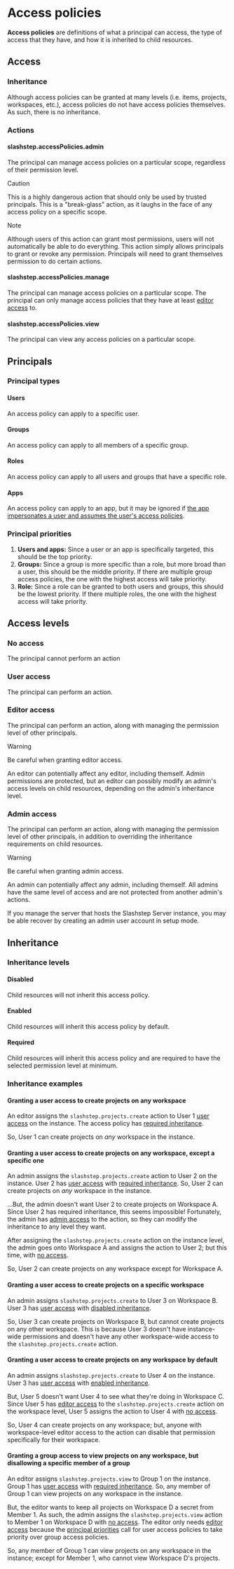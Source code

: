# Access policies
**Access policies** are definitions of what a principal can access, the type of access that they have, and how it is inherited to child resources. 

## Access
### Inheritance
Although access policies can be granted at many levels (i.e. items, projects, workspaces, etc.), access policies do not have access policies themselves. As such, there is no inheritance.

### Actions
#### slashstep.accessPolicies.admin
The principal can manage access policies on a particular scope, regardless of their permission level.

> [!CAUTION]
> This is a highly dangerous action that should only be used by trusted principals. This is a "break-glass" action, as it laughs in the face of any access policy on a specific scope.

> [!NOTE]
> Although users of this action can grant most permissions, users will not automatically be able to do everything. This action simply allows principals to grant or revoke any permission. Principals will need to grant themselves permission to do certain actions.

#### slashstep.accessPolicies.manage
The principal can manage access policies on a particular scope. The principal can only manage access policies that they have at least [editor access](#editor-access) to.

#### slashstep.accessPolicies.view
The principal can view any access policies on a particular scope.

## Principals
### Principal types
#### Users
An access policy can apply to a specific user. 

#### Groups
An access policy can apply to all members of a specific group.

#### Roles
An access policy can apply to all users and groups that have a specific role.

#### Apps
An access policy can apply to an app, but it may be ignored if [the app impersonates a user and assumes the user's access policies](../App/README.md#impersonating-a-user).

### Principal priorities
1. **Users and apps:** Since a user or an app is specifically targeted, this should be the top priority.
2. **Groups:** Since a group is more specific than a role, but more broad than a user, this should be the middle priority. If there are multiple group access policies, the one with the highest access will take priority.
3. **Role:** Since a role can be granted to both users and groups, this should be the lowest priority. If there multiple roles, the one with the highest access will take priority.

## Access levels
### No access
The principal cannot perform an action

### User access
The principal can perform an action.

### Editor access
The principal can perform an action, along with managing the permission level of other principals. 

> [!WARNING]
> Be careful when granting editor access.
> 
> An editor can potentially affect any editor, including themself. Admin permissions are protected, but an editor can possibly modify an admin's access levels on child resources, depending on the admin's inheritance level.

### Admin access
The principal can perform an action, along with managing the permission level of other principals, in addition to overriding the inheritance requirements on child resources.

> [!WARNING]
> Be careful when granting admin access.
> 
> An admin can potentially affect any admin, including themself. All admins have the same level of access and are not protected from another admin's actions.
> 
> If you manage the server that hosts the Slashstep Server instance, you may be able recover by creating an admin user account in setup mode.

## Inheritance
### Inheritance levels
#### Disabled
Child resources will not inherit this access policy.

#### Enabled
Child resources will inherit this access policy by default.

#### Required
Child resources will inherit this access policy and are required to have the selected permission level at minimum.

### Inheritance examples
#### Granting a user access to create projects on any workspace
An editor assigns the `slashstep.projects.create` action to User 1 [user access](#user-access) on the instance. The access policy has [required inheritance](#required). 

So, User 1 can create projects on *any* workspace in the instance. 

#### Granting a user access to create projects on any workspace, except a specific one
An admin assigns the `slashstep.projects.create` action to User 2 on the instance. User 2 has [user access](#user-access) with [required inheritance](#required). So, User 2 can create projects on *any* workspace in the instance.

...But, the admin doesn't want User 2 to create projects on Workspace A. Since User 2 has required inheritance, this seems impossible! Fortunately, the admin has [admin access](#admin-access) to the action, so they can modify the inheritance to any level they want. 

After assigning the `slashstep.projects.create` action on the instance level, the admin goes onto Workspace A and assigns the action to User 2; but this time, with [no access](#no-access). 

So, User 2 can create projects on any workspace except for Workspace A.

#### Granting a user access to create projects on a specific workspace
An admin assigns `slashstep.projects.create` to User 3 on Workspace B. User 3 has [user access](#user-access) with [disabled inheritance](#disabled). 

So, User 3 can create projects on Workspace B, but cannot create projects on any other workspace. This is because User 3 doesn't have instance-wide permissions and doesn't have any other workspace-wide access to the `slashstep.projects.create` action.

#### Granting a user access to create projects on any workspace by default
An admin assigns `slashstep.projects.create` to User 4 on the instance. User 3 has [user access](#user-access) with [enabled inheritance](#enabled). 

But, User 5 doesn't want User 4 to see what they're doing in Workspace C. Since User 5 has [editor access](#editor-access) to the `slashstep.projects.create` action on the workspace level, User 5 assigns the action to User 4 with [no access](#no-access).

So, User 4 can create projects on any workspace; but, anyone with workspace-level editor access to the action can disable that permission specifically for their workspace.

#### Granting a group access to view projects on any workspace, but disallowing a specific member of a group
An editor assigns `slashstep.projects.view` to Group 1 on the instance. Group 1 has [user access](#user-access) with [required inheritance](#required). So, any member of Group 1 can view projects on any workspace in the instance.

But, the editor wants to keep all projects on Workspace D a secret from Member 1. As such, the admin assigns the `slashstep.projects.view` action to Member 1 on Workspace D with [no access](#no-access). The editor only needs [editor access](#editor-access) because the [principal priorities](#principal-priorities) call for user access policies to take priority over group access policies.

So, any member of Group 1 can view projects on any workspace in the instance; except for Member 1, who cannot view Workspace D's projects.